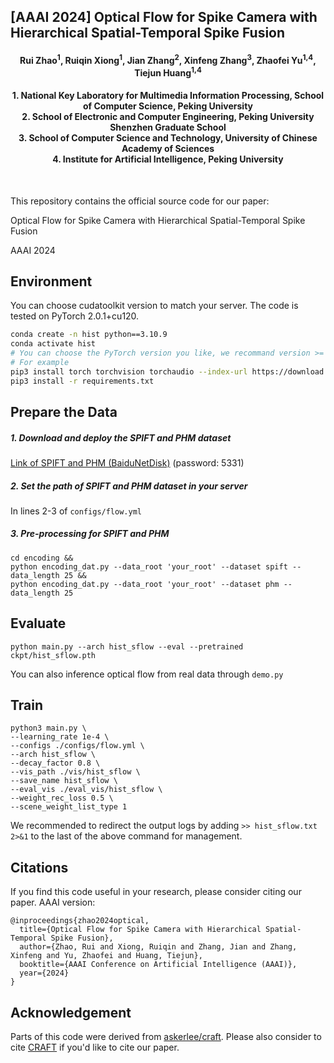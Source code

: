 ## [AAAI 2024] Optical Flow for Spike Camera with Hierarchical Spatial-Temporal Spike Fusion

<h4 align="center"> Rui Zhao<sup>1</sup>, Ruiqin Xiong<sup>1</sup>, Jian Zhang<sup>2</sup>, Xinfeng Zhang<sup>3</sup>, Zhaofei Yu<sup>1,4</sup>, Tiejun Huang<sup>1,4</sup> </h4>
<h4 align="center">1. National Key Laboratory for Multimedia Information Processing, School of Computer Science, Peking University<br>
2. School of Electronic and Computer Engineering, Peking University Shenzhen Graduate School<br>
3.  School of Computer Science and Technology, University of Chinese Academy of Sciences<br>
4.  Institute for Artificial Intelligence, Peking University
</h4><br>


This repository contains the official source code for our paper:

Optical Flow for Spike Camera with Hierarchical Spatial-Temporal Spike Fusion

AAAI 2024

## Environment

You can choose cudatoolkit version to match your server. The code is tested on PyTorch 2.0.1+cu120.

```bash
conda create -n hist python==3.10.9
conda activate hist
# You can choose the PyTorch version you like, we recommand version >= 1.10.1
# For example
pip3 install torch torchvision torchaudio --index-url https://download.pytorch.org/whl/cu118
pip3 install -r requirements.txt
```

## Prepare the Data

##### 1. Download and deploy the SPIFT and PHM dataset

[Link of SPIFT and PHM (BaiduNetDisk)](https://pan.baidu.com/s/1A5U9lsNyViGEQIyulSE8vg)  (password: 5331)

##### 2. Set the path of SPIFT and PHM dataset in your server

In lines 2-3 of `configs/flow.yml`

##### 3. Pre-processing for SPIFT and PHM

```shell
cd encoding &&
python encoding_dat.py --data_root 'your_root' --dataset spift --data_length 25 &&
python encoding_dat.py --data_root 'your_root' --dataset phm --data_length 25
```

## Evaluate

```shell
python main.py --arch hist_sflow --eval --pretrained ckpt/hist_sflow.pth
```

You can also inference optical flow from real data through `demo.py`

## Train

```shell
python3 main.py \ 
--learning_rate 1e-4 \ 
--configs ./configs/flow.yml \
--arch hist_sflow \
--decay_factor 0.8 \
--vis_path ./vis/hist_sflow \
--save_name hist_sflow \
--eval_vis ./eval_vis/hist_sflow \
--weight_rec_loss 0.5 \
--scene_weight_list_type 1
```

We recommended to redirect the output logs by adding `>> hist_sflow.txt 2>&1` to the last of the above command for management.

## Citations

If you find this code useful in your research, please consider citing our paper. AAAI version:

```
@inproceedings{zhao2024optical,
  title={Optical Flow for Spike Camera with Hierarchical Spatial-Temporal Spike Fusion},
  author={Zhao, Rui and Xiong, Ruiqin and Zhang, Jian and Zhang, Xinfeng and Yu, Zhaofei and Huang, Tiejun},
  booktitle={AAAI Conference on Artificial Intelligence (AAAI)},
  year={2024}
}
```

## Acknowledgement

Parts of this code were derived from [askerlee/craft](https://github.com/askerlee/craft). Please also consider to cite [CRAFT](https://openaccess.thecvf.com/content/CVPR2022/html/Sui_CRAFT_Cross-Attentional_Flow_Transformer_for_Robust_Optical_Flow_CVPR_2022_paper.html) if you'd like to cite our paper.

